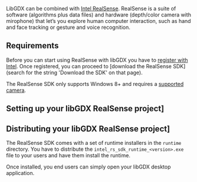 LibGDX can be combined with [Intel RealSense](https://software.intel.com/en-us/realsense/home). RealSense is a suite of software (algorithms plus data files) and hardware (depth/color camera with mirophone) that let’s you explore human computer interaction, such as hand and face tracking or gesture and voice recognition.

## Requirements

Before you can start using RealSense with libGDX you have to [register with Intel](https://software.intel.com/partner/app/registration/developer?locale=en-us). Once registered, you can proceed to [download the RealSense SDK] (search for the string 'Download the SDK' on that page).

The RealSense SDK only supports Windows 8+ and requires a [supported camera](https://software.intel.com/en-us/realsense/integrated-camera-and-supported-systems).

## Setting up your libGDX RealSense project]

## Distributing your libGDX RealSense project]
The RealSense SDK comes with a set of runtime installers in the `runtime` directory. You have to distribute the `intel_rs_sdk_runtime_<version>.exe` file to your users and have them install the runtime.

Once installed, you end users can simply open your libGDX desktop application.